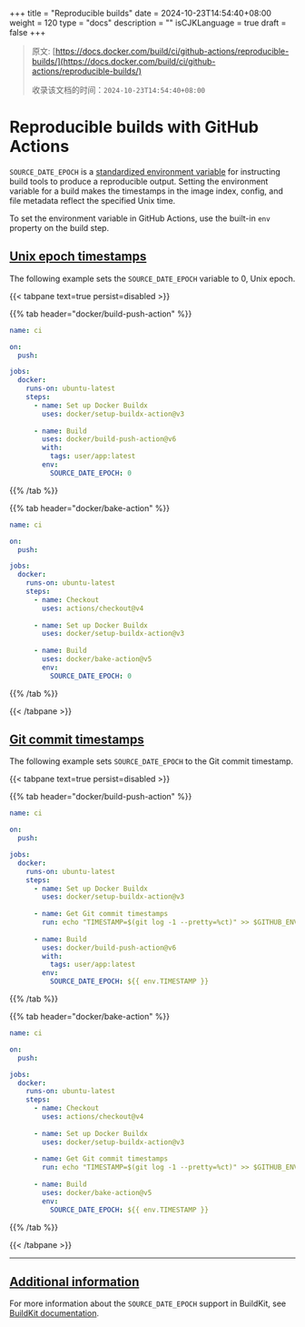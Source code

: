 +++
title = "Reproducible builds"
date = 2024-10-23T14:54:40+08:00
weight = 120
type = "docs"
description = ""
isCJKLanguage = true
draft = false
+++

> 原文: [https://docs.docker.com/build/ci/github-actions/reproducible-builds/](https://docs.docker.com/build/ci/github-actions/reproducible-builds/)
>
> 收录该文档的时间：`2024-10-23T14:54:40+08:00`

# Reproducible builds with GitHub Actions

`SOURCE_DATE_EPOCH` is a [standardized environment variable](https://reproducible-builds.org/docs/source-date-epoch/) for instructing build tools to produce a reproducible output. Setting the environment variable for a build makes the timestamps in the image index, config, and file metadata reflect the specified Unix time.

To set the environment variable in GitHub Actions, use the built-in `env` property on the build step.

## [Unix epoch timestamps](https://docs.docker.com/build/ci/github-actions/reproducible-builds/#unix-epoch-timestamps)

The following example sets the `SOURCE_DATE_EPOCH` variable to 0, Unix epoch.

{{< tabpane text=true persist=disabled >}}

{{% tab header="docker/build-push-action" %}}

```yaml
name: ci

on:
  push:

jobs:
  docker:
    runs-on: ubuntu-latest
    steps:
      - name: Set up Docker Buildx
        uses: docker/setup-buildx-action@v3
      
      - name: Build
        uses: docker/build-push-action@v6
        with:
          tags: user/app:latest
        env:
          SOURCE_DATE_EPOCH: 0
```

{{% /tab  %}}

{{% tab header="docker/bake-action" %}}

```yaml
name: ci

on:
  push:

jobs:
  docker:
    runs-on: ubuntu-latest
    steps:
      - name: Checkout
        uses: actions/checkout@v4
      
      - name: Set up Docker Buildx
        uses: docker/setup-buildx-action@v3
      
      - name: Build
        uses: docker/bake-action@v5
        env:
          SOURCE_DATE_EPOCH: 0
```

{{% /tab  %}}

{{< /tabpane >}}



## [Git commit timestamps](https://docs.docker.com/build/ci/github-actions/reproducible-builds/#git-commit-timestamps)

The following example sets `SOURCE_DATE_EPOCH` to the Git commit timestamp.

{{< tabpane text=true persist=disabled >}}


{{% tab header="docker/build-push-action" %}}

```yaml
name: ci

on:
  push:

jobs:
  docker:
    runs-on: ubuntu-latest
    steps:
      - name: Set up Docker Buildx
        uses: docker/setup-buildx-action@v3
      
      - name: Get Git commit timestamps
        run: echo "TIMESTAMP=$(git log -1 --pretty=%ct)" >> $GITHUB_ENV
      
      - name: Build
        uses: docker/build-push-action@v6
        with:
          tags: user/app:latest
        env:
          SOURCE_DATE_EPOCH: ${{ env.TIMESTAMP }}
```

{{% /tab  %}}

{{% tab header="docker/bake-action" %}}

```yaml
name: ci

on:
  push:

jobs:
  docker:
    runs-on: ubuntu-latest
    steps:
      - name: Checkout
        uses: actions/checkout@v4
      
      - name: Set up Docker Buildx
        uses: docker/setup-buildx-action@v3
      
      - name: Get Git commit timestamps
        run: echo "TIMESTAMP=$(git log -1 --pretty=%ct)" >> $GITHUB_ENV
      
      - name: Build
        uses: docker/bake-action@v5
        env:
          SOURCE_DATE_EPOCH: ${{ env.TIMESTAMP }}
```

{{% /tab  %}}

{{< /tabpane >}}



------

## [Additional information](https://docs.docker.com/build/ci/github-actions/reproducible-builds/#additional-information)

For more information about the `SOURCE_DATE_EPOCH` support in BuildKit, see [BuildKit documentation](https://github.com/moby/buildkit/blob/master/docs/build-repro.md#source_date_epoch).
